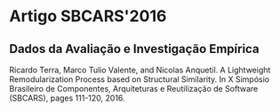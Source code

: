 # Artigo SBCARS'2016
## Dados da Avaliação e Investigação Empírica

Ricardo Terra, Marco Tulio Valente, and Nicolas Anquetil. A Lightweight Remodularization Process based on Structural Similarity. In X Simpósio Brasileiro de Componentes, Arquiteturas e Reutilização de Software (SBCARS), pages 111-120, 2016. 
